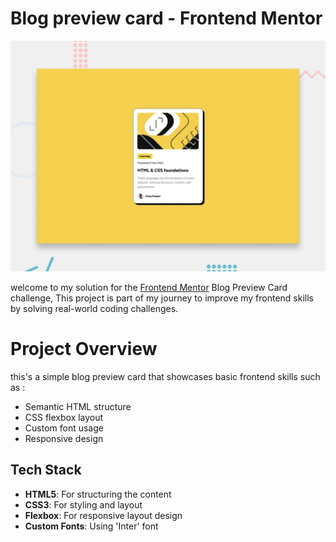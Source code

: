 # Blog preview card - Frontend Mentor

![Design preview for the Blog preview card coding challenge](./preview.jpg)

welcome to my solution for the [Frontend Mentor](https://www.frontendmentor.io/challenges/blog-preview-card-ckPaj01IcS)
Blog Preview Card challenge, This project is part of my journey to improve my frontend skills by solving real-world coding challenges.

# Project Overview

this's a simple blog preview card that showcases basic frontend skills such as :

- Semantic HTML structure
- CSS flexbox layout
- Custom font usage
- Responsive design

## Tech Stack

- **HTML5**: For structuring the content
- **CSS3**: For styling and layout
- **Flexbox**: For responsive layout design
- **Custom Fonts**: Using 'Inter' font
